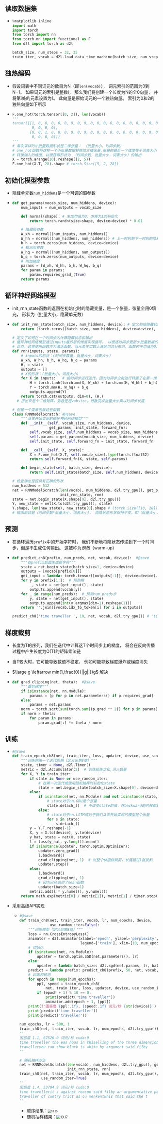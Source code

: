 ## 读取数据集

- ```python
  %matplotlib inline
  import math
  import torch
  from torch import nn
  from torch.nn import functional as F
  from d2l import torch as d2l
  
  batch_size, num_steps = 32, 35
  train_iter, vocab = d2l.load_data_time_machine(batch_size, num_steps)
  ```

## 独热编码

- 假设词表中不同词元的数目为N（即`len(vocab)`）， 词元索引的范围为0到N−1。 如果词元的索引是整数i， 那么我们将创建一个长度为N的全0向量， 并将第i处的元素设置为1。 此向量是原始词元的一个独热向量。 索引为0和2的独热向量如下所示

- ```python
  F.one_hot(torch.tensor([0, 2]), len(vocab))
  '''
  tensor([[1, 0, 0, 0, 0, 0, 0, 0, 0, 0, 0, 0, 0, 0, 0, 0, 0, 0, 0, 0, 0, 0, 0, 0,
           0, 0, 0, 0],
          [0, 0, 1, 0, 0, 0, 0, 0, 0, 0, 0, 0, 0, 0, 0, 0, 0, 0, 0, 0, 0, 0, 0, 0,
           0, 0, 0, 0]])
  '''
  # 每次采样的小批量数据形状是二维张量： （批量大小，时间步数）
  # one_hot函数将这样一个小批量数据转换成三维张量,张量的最后一个维度等于词表大小（len(vocab)）
  # 转换输入的维度，以便获得形状为 （时间步数，批量大小，词表大小）的输出
  X = torch.arange(10).reshape((2, 5))
  F.one_hot(X.T, 28).shape # torch.Size([5, 2, 28])
  ```

## 初始化模型参数

- 隐藏单元数`num_hiddens`是一个可调的超参数

- ```python
  def get_params(vocab_size, num_hiddens, device):
      num_inputs = num_outputs = vocab_size
  
      def normal(shape): # 生成均值为0，方差为1的初始化
          return torch.randn(size=shape, device=device) * 0.01 
  
      # 隐藏层参数
      W_xh = normal((num_inputs, num_hiddens))
      W_hh = normal((num_hiddens, num_hiddens)) # 上一时刻到下一时刻的隐藏变量
      b_h = torch.zeros(num_hiddens, device=device)
      # 输出层参数
      W_hq = normal((num_hiddens, num_outputs))
      b_q = torch.zeros(num_outputs, device=device)
      # 附加梯度
      params = [W_xh, W_hh, b_h, W_hq, b_q]
      for param in params:
          param.requires_grad_(True)
      return params
  ```

## 循环神经网络模型

- init_rnn_state函数的返回在初始化时的隐藏变量，是一个张量，张量全用0填充， 形状为（批量大小，隐藏单元数）

- ```python
  def init_rnn_state(batch_size, num_hiddens, device): # 定义初始隐藏状态 
      return (torch.zeros((batch_size, num_hiddens), device=device), )
  
  # 定义了如何在一个时间步内计算隐藏状态和输出
  # 循环神经网络模型通过inputs最外层的维度实现循环， 以便逐时间步更新小批量数据的隐状态H。 
  # 此外，这里使用函数作为激活函数。当元素在实数上满足均匀分布时，函数的平均值为0。
  def rnn(inputs, state, params):
      # inputs的形状：(时间步数量，批量大小，词表大小)
      W_xh, W_hh, b_h, W_hq, b_q = params
      H, = state
      outputs = []
      # X的形状：(批量大小，词表大小)
      for X in inputs:   # 按时间步进行迭代，因为时间步之前进行转置了在第一维
          H = torch.tanh(torch.mm(X, W_xh) + torch.mm(H, W_hh) + b_h)
          Y = torch.mm(H, W_hq) + b_q
          outputs.append(Y)
      return torch.cat(outputs, dim=0), (H,)
  	# 拼出来是个二维矩阵，列数还是vabsize，行数变成批量大小乘以时间步长度
  
  # 创建一个类来包装这些函数
  class RNNModelScratch: #@save
      """从零开始实现的循环神经网络模型"""
      def __init__(self, vocab_size, num_hiddens, device,
                   get_params, init_state, forward_fn):
          self.vocab_size, self.num_hiddens = vocab_size, num_hiddens
          self.params = get_params(vocab_size, num_hiddens, device)
          self.init_state, self.forward_fn = init_state, forward_fn
  
      def __call__(self, X, state):
          X = F.one_hot(X.T, self.vocab_size).type(torch.float32)
          return self.forward_fn(X, state, self.params)
  
      def begin_state(self, batch_size, device):
          return self.init_state(batch_size, self.num_hiddens, device)
  
  # 检查输出是否具有正确的形状    
  num_hiddens = 512
  net = RNNModelScratch(len(vocab), num_hiddens, d2l.try_gpu(), get_params,
                        init_rnn_state, rnn)
  state = net.begin_state(X.shape[0], d2l.try_gpu())
  Y, new_state = net(X.to(d2l.try_gpu()), state)
  Y.shape, len(new_state), new_state[0].shape # (torch.Size([10, 28]), 1, torch.Size([2, 512]))
  # 输出形状是（时间步数*批量大小，词表大小）， 而隐状态形状保持不变，即（批量大小，隐藏单元数）
  ```

## 预测

- 在循环遍历`prefix`中的开始字符时， 我们不断地将隐状态传递到下一个时间步，但是不生成任何输出。 这被称为*预热*（warm-up）

- ```python
  def predict_ch8(prefix, num_preds, net, vocab, device):  #@save
      """在prefix后面生成新字符"""
      state = net.begin_state(batch_size=1, device=device)
      outputs = [vocab[prefix[0]]]
      get_input = lambda: torch.tensor([outputs[-1]], device=device).reshape((1, 1))
      for y in prefix[1:]:  # 预热期
          _, state = net(get_input(), state)
          outputs.append(vocab[y])
      for _ in range(num_preds):  # 预测num_preds步
          y, state = net(get_input(), state)
          outputs.append(int(y.argmax(dim=1).reshape(1)))
      return ''.join([vocab.idx_to_token[i] for i in outputs])
  
  predict_ch8('time traveller ', 10, net, vocab, d2l.try_gpu()) # 'time traveller lyqmkus<unk>wq'
  ```

## 梯度裁剪

- 长度为T的序列，我们在迭代中计算这T个时间步上的梯度， 将会在反向传播过程中产生长度为O(T)的矩阵乘法链

- 当T较大时，它可能导致数值不稳定， 例如可能导致梯度爆炸或梯度消失

- $\large g \leftarrow min(1,\frac{θ}{||g||})g$ 解决

- ```python
  def grad_clipping(net, theta):  #@save
      """裁剪梯度"""
      if isinstance(net, nn.Module):
          params = [p for p in net.parameters() if p.requires_grad]
      else:
          params = net.params
      norm = torch.sqrt(sum(torch.sum((p.grad ** 2)) for p in params))
      if norm > theta:
          for param in params:
              param.grad[:] *= theta / norm
  ```

## 训练

- ```python
  #@save
  def train_epoch_ch8(net, train_iter, loss, updater, device, use_random_iter):
      """训练网络一个迭代周期（定义见第8章）"""
      state, timer = None, d2l.Timer()
      metric = d2l.Accumulator(2)  # 训练损失之和,词元数量
      for X, Y in train_iter:
          if state is None or use_random_iter:
              # 在第一次迭代或使用随机抽样时初始化state
              state = net.begin_state(batch_size=X.shape[0], device=device) 
          else:
              if isinstance(net, nn.Module) and not isinstance(state, tuple):
                  # state对于nn.GRU是个张量
                  state.detach_()  # 不改变state的值，在backward的时候都删掉
              else:
                  # state对于nn.LSTM或对于我们从零开始实现的模型是个张量
                  for s in state:
                      s.detach_()
          y = Y.T.reshape(-1)
          X, y = X.to(device), y.to(device)
          y_hat, state = net(X, state)
          l = loss(y_hat, y.long()).mean()
          if isinstance(updater, torch.optim.Optimizer):
              updater.zero_grad()
              l.backward()
              grad_clipping(net, 1)  # 对整个梯度做裁剪，长度超过1就投影
              updater.step()
          else:
              l.backward()
              grad_clipping(net, 1)
              # 因为已经调用了mean函数
              updater(batch_size=1)
          metric.add(l * y.numel(), y.numel())
      return math.exp(metric[0] / metric[1]), metric[1] / timer.stop()  # 困惑度
  ```

- 采用高级API实现

  - ```python
    #@save
    def train_ch8(net, train_iter, vocab, lr, num_epochs, device,
                  use_random_iter=False):
        """训练模型（定义见第8章）"""
        loss = nn.CrossEntropyLoss()
        animator = d2l.Animator(xlabel='epoch', ylabel='perplexity',
                                legend=['train'], xlim=[10, num_epochs])
        # 初始化
        if isinstance(net, nn.Module):
            updater = torch.optim.SGD(net.parameters(), lr)
        else:
            updater = lambda batch_size: d2l.sgd(net.params, lr, batch_size)
        predict = lambda prefix: predict_ch8(prefix, 50, net, vocab, device)
        # 训练和预测
        for epoch in range(num_epochs):
            ppl, speed = train_epoch_ch8(
                net, train_iter, loss, updater, device, use_random_iter)
            if (epoch + 1) % 10 == 0:
                print(predict('time traveller'))
                animator.add(epoch + 1, [ppl])
        print(f'困惑度 {ppl:.1f}, {speed:.1f} 词元/秒 {str(device)}')
        print(predict('time traveller'))
        print(predict('traveller'))
        
    num_epochs, lr = 500, 1
    train_ch8(net, train_iter, vocab, lr, num_epochs, d2l.try_gpu())
    '''
    困惑度 1.1, 67526.0 词元/秒 cuda:0
    time traveller the eas hous in thiselling of the three dimension
    travelleryou can show black is white by argument said filby
    '''
    
    # 随机抽样方法
    net = RNNModelScratch(len(vocab), num_hiddens, d2l.try_gpu(), get_params,
                          init_rnn_state, rnn)
    train_ch8(net, train_iter, vocab, lr, num_epochs, d2l.try_gpu(),
              use_random_iter=True)
    '''
    困惑度 1.4, 53704.9 词元/秒 cuda:0
    time travellerit s against reason said filby an argumentative pe
    traveller of cuntry trict as ou menkentwnis that said the t
    '''
    ```
    
    - 顺序结果：<img src="img/13.16.jpg" alt="13.16" style="zoom:67%;" />
    - 随机抽样结果：<img src="img/13.17.png" alt="13.17" style="zoom: 80%;" />